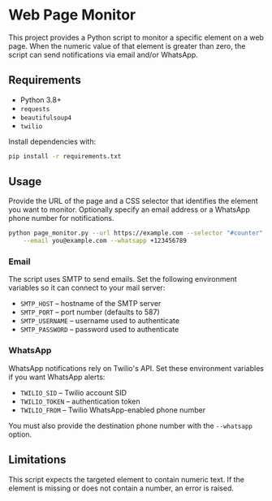# Web Page Monitor

This project provides a Python script to monitor a specific element on a web
page. When the numeric value of that element is greater than zero, the script
can send notifications via email and/or WhatsApp.

## Requirements

- Python 3.8+
- `requests`
- `beautifulsoup4`
- `twilio`

Install dependencies with:

```bash
pip install -r requirements.txt
```

## Usage

Provide the URL of the page and a CSS selector that identifies the element you
want to monitor. Optionally specify an email address or a WhatsApp phone number
for notifications.

```bash
python page_monitor.py --url https://example.com --selector "#counter" \
    --email you@example.com --whatsapp +123456789
```

### Email

The script uses SMTP to send emails. Set the following environment variables so
it can connect to your mail server:

- `SMTP_HOST` – hostname of the SMTP server
- `SMTP_PORT` – port number (defaults to 587)
- `SMTP_USERNAME` – username used to authenticate
- `SMTP_PASSWORD` – password used to authenticate

### WhatsApp

WhatsApp notifications rely on Twilio's API. Set these environment variables
if you want WhatsApp alerts:

- `TWILIO_SID` – Twilio account SID
- `TWILIO_TOKEN` – authentication token
- `TWILIO_FROM` – Twilio WhatsApp-enabled phone number

You must also provide the destination phone number with the `--whatsapp` option.

## Limitations

This script expects the targeted element to contain numeric text. If the element
is missing or does not contain a number, an error is raised.

